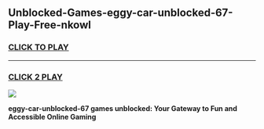 
## Unblocked-Games-eggy-car-unblocked-67-Play-Free-nkowl
<h3>
<a href="https://premium76.site?title=eggy-car-unblocked-67&ref=23A">CLICK TO PLAY</a></h3>
<hr>

<h3>
<a href="https://premium76.site?title=eggy-car-unblocked-67&ref=23A">CLICK 2 PLAY</a>
  
</h3>

<a href="https://premium76.site?title=eggy-car-unblocked-67&ref=23A"><img src="https://clearcache.store/games.png"></a>


**eggy-car-unblocked-67 games unblocked: Your Gateway to Fun and Accessible Online Gaming**
